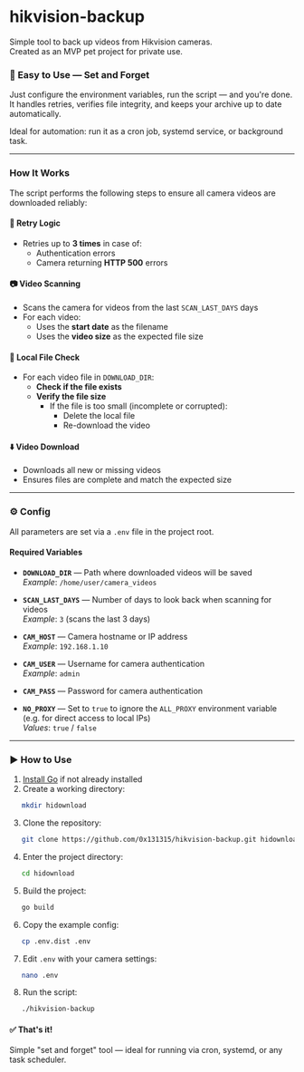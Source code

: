 # hikvision-backup

Simple tool to back up videos from Hikvision cameras.  
Created as an MVP pet project for private use.

### 🚀 Easy to Use — Set and Forget

Just configure the environment variables, run the script — and you're done.  
It handles retries, verifies file integrity, and keeps your archive up to date automatically.

Ideal for automation: run it as a cron job, systemd service, or background task.

---

### How It Works

The script performs the following steps to ensure all camera videos are downloaded reliably:

#### 🔁 Retry Logic
- Retries up to **3 times** in case of:
    - Authentication errors
    - Camera returning **HTTP 500** errors

#### 📷 Video Scanning
- Scans the camera for videos from the last `SCAN_LAST_DAYS` days
- For each video:
    - Uses the **start date** as the filename
    - Uses the **video size** as the expected file size

#### 📁 Local File Check
- For each video file in `DOWNLOAD_DIR`:
    - **Check if the file exists**
    - **Verify the file size**
        - If the file is too small (incomplete or corrupted):
            - Delete the local file
            - Re-download the video

#### ⬇️ Video Download
- Downloads all new or missing videos
- Ensures files are complete and match the expected size


---


### ⚙️ Config

All parameters are set via a `.env` file in the project root.

#### Required Variables

- **`DOWNLOAD_DIR`** — Path where downloaded videos will be saved  
  _Example_: `/home/user/camera_videos`

- **`SCAN_LAST_DAYS`** — Number of days to look back when scanning for videos  
  _Example_: `3` (scans the last 3 days)

- **`CAM_HOST`** — Camera hostname or IP address  
  _Example_: `192.168.1.10`

- **`CAM_USER`** — Username for camera authentication  
  _Example_: `admin`

- **`CAM_PASS`** — Password for camera authentication

- **`NO_PROXY`** — Set to `true` to ignore the `ALL_PROXY` environment variable (e.g. for direct access to local IPs)  
  _Values_: `true` / `false`


---


### ▶️ How to Use

1. [Install Go](https://go.dev/doc/install) if not already installed
2. Create a working directory:
```bash
   mkdir hidownload
```
3. Clone the repository:
```bash
   git clone https://github.com/0x131315/hikvision-backup.git hidownload
```
4. Enter the project directory:
```bash
   cd hidownload
```
5. Build the project:
```bash
   go build
```
6. Copy the example config:
```bash
   cp .env.dist .env
```
7. Edit `.env` with your camera settings:
```bash
   nano .env
```
8. Run the script:
```bash
   ./hikvision-backup
```

#### ✅ That's it!

Simple "set and forget" tool — ideal for running via cron, systemd, or any task scheduler.

